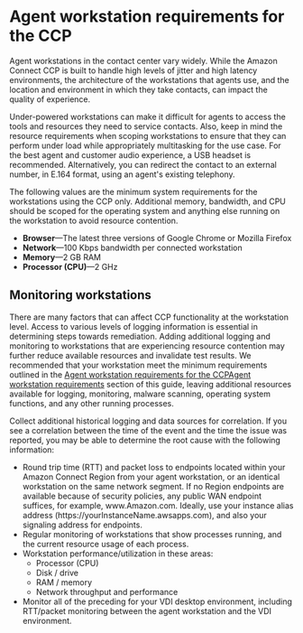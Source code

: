# Agent workstation requirements for the CCP<a name="ccp-agent-hardware"></a>

Agent workstations in the contact center vary widely\. While the Amazon Connect CCP is built to handle high levels of jitter and high latency environments, the architecture of the workstations that agents use, and the location and environment in which they take contacts, can impact the quality of experience\.

Under\-powered workstations can make it difficult for agents to access the tools and resources they need to service contacts\. Also, keep in mind the resource requirements when scoping workstations to ensure that they can perform under load while appropriately multitasking for the use case\. For the best agent and customer audio experience, a USB headset is recommended\. Alternatively, you can redirect the contact to an external number, in E\.164 format, using an agent's existing telephony\.

 The following values are the minimum system requirements for the workstations using the CCP only\. Additional memory, bandwidth, and CPU should be scoped for the operating system and anything else running on the workstation to avoid resource contention\.
+ **Browser**—The latest three versions of Google Chrome or Mozilla Firefox
+ **Network**—100 Kbps bandwidth per connected workstation
+ **Memory**—2 GB RAM
+ **Processor \(CPU\)**—2 GHz

## Monitoring workstations<a name="monitor-workstation"></a>

There are many factors that can affect CCP functionality at the workstation level\. Access to various levels of logging information is essential in determining steps towards remediation\. Adding additional logging and monitoring to workstations that are experiencing resource contention may further reduce available resources and invalidate test results\. We recommended that your workstation meet the minimum requirements outlined in the [Agent workstation requirements for the CCPAgent workstation requirements](#ccp-agent-hardware) section of this guide, leaving additional resources available for logging, monitoring, malware scanning, operating system functions, and any other running processes\.

Collect additional historical logging and data sources for correlation\. If you see a correlation between the time of the event and the time the issue was reported, you may be able to determine the root cause with the following information:
+ Round trip time \(RTT\) and packet loss to endpoints located within your Amazon Connect Region from your agent workstation, or an identical workstation on the same network segment\. If no Region endpoints are available because of security policies, any public WAN endpoint suffices, for example, www\.Amazon\.com\. Ideally, use your instance alias address \(https://yourInstanceName\.awsapps\.com\), and also your signaling address for endpoints\.
+ Regular monitoring of workstations that show processes running, and the current resource usage of each process\.
+ Workstation performance/utilization in these areas:
  + Processor \(CPU\)
  + Disk / drive
  + RAM / memory
  + Network throughput and performance
+ Monitor all of the preceding for your VDI desktop environment, including RTT/packet monitoring between the agent workstation and the VDI environment\.